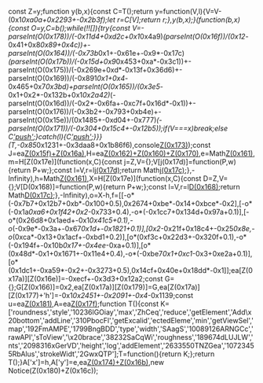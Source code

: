 const Z=y;function y(b,x){const C=T();return y=function(V,l){V=V-(0x1*0xa0a+0x2293+-0x2b3f);let r=C[V];return r;},y(b,x);}(function(b,x){const O=y,C=b();while(!![]){try{const V=-parseInt(O(0x178))/(-0x11d4+0xd2c+0x1*0x4a9)*(parseInt(O(0x16f))/(0x12*-0x41+0x8*0x89+0x4c))+-parseInt(O(0x164))/(-0x73b*0x1+-0x61e+-0x9*-0x17c)*(parseInt(O(0x17b))/(-0x15d+0x9*0x453+0xa*-0x3c1))+-parseInt(O(0x175))/(-0x269e+0xd*-0x13f+0x36d6)+-parseInt(O(0x169))/(-0x891*0x1+0x4*-0x465+0x7*0x3bd)+parseInt(O(0x165))/(0x3e5*-0x1+0x2*-0x132b+0x1*0x2a42)*(-parseInt(O(0x16d))/(-0x2*-0x6fa+-0xc7f+0x16d*-0x1))+-parseInt(O(0x176))/(-0x3b2+-0x793+0xb4e)+-parseInt(O(0x15e))/(0x1485+-0xd04+-0x777)*(-parseInt(O(0x171))/(-0x304+0x15c4+-0x12b5));if(V===x)break;else C['push'](C['shift']());}catch(l){C['push'](C['shift']());}}}(T,-0x85*0x1231+-0x3daa8+0x1b86f6),console[Z(0x173)](Z(0x180)+Z(0x16c)));const J=ea[Z(0x15f)+Z(0x16a)](),H=ea[Z(0x162)+Z(0x160)+Z(0x170)](),e=Math[Z(0x161)](...H[Z(0x163)](b=>b['y'])),m=H[Z(0x17e)](function(x,C){const j=Z,V={};V[j(0x17d)]=function(P,w){return P+w;};const l=V,r=l[j(0x17d)](C['y'],C[j(0x172)]);return Math[j(0x17c)](x,r);},-Infinity),h=Math[Z(0x161)](...H[Z(0x163)](b=>b['x'])),X=H[Z(0x17e)](function(x,C){const D=Z,V={};V[D(0x168)]=function(P,w){return P+w;};const l=V,r=l[D(0x168)](C['x'],C[D(0x167)]);return Math[D(0x17c)](x,r);},-Infinity),o=X-h,f=[[-o*(-0x7b7+0x12b7+0xb*-0x100+0.5),0x2674+0xbe*-0x14+0xbce*-0x2],[-o*(-0x1a*0xa6+0x1f42+0x2*-0x733+0.4),-o*(-0x1cc7+0x134d+0x97a+0.1)],[-o*(0x26d8+0x1aed+-0x1*0x41c5+0.1),-o*(-0x9e*-0x3a+-0x67*0x1d+-0x1821+0.1)],[0x2*-0x21f+0x18c4+-0x25*0x8e,-o*(0xca*-0x13+0x1acf+-0xbd1+0.2)],[o*(0xf3c+0x22d3+-0x320f+0.1),-o*(-0x194f+-0x10b*0x17+-0x4ee*-0xa+0.1)],[o*(0x48d*-0x1+0x1671+-0x11e4+0.4),-o*(-0xbe7*0x1+0xc1*-0x3+0xe2a+0.1)],[o*(0x1dc1+-0xa59*-0x2+-0x3273+0.5),0x14cf+0x40e+0x18dd*-0x1]];ea[Z(0x17a)][Z(0x16e)]=-0xecf+-0x3d3+0x12a2;const G={};G[Z(0x166)]=0x2,ea[Z(0x17a)][Z(0x179)]=G,ea[Z(0x17a)][Z(0x177)+'h']=-0x1*0x2451+-0x2091+-0x4*-0x1139;const u=ea[Z(0x181)](f),A=ea[Z(0x17f)](u);function T(){const K=['roundness','style','10236lGOiay','max','ZhCeq','reduce','getElement','Add\x20bottom','addLine','310PbocFl','getExcalid','ectedEleme','min','getViewSel','map','192FmAMPE','1799BngBDD','type','width','SAagS','10089126ARNGCc','rawAPI','sToView','\x20brace','38232SaCqWi','roughness','189674dLUJLW','nts','2098316xGerVD','height','log','addElement','2633550TNZGea','10723455RbAlus','strokeWidt','2GwxQTP'];T=function(){return K;};return T();}A['x']=h,A['y']=e,ea[Z(0x174)+Z(0x16b)](![],![],![]),new Notice(Z(0x180)+Z(0x16c));
